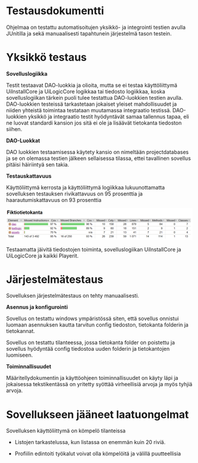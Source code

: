 # Testausdokumentti

Ohjelmaa on testattu automatisoitujen yksikkö- ja integrointi testien avulla JUnitilla ja sekä manuaalisesti tapahtunein järjestelmä tason testein.

# Yksikkö testaus

**Sovelluslogiikka**

Testit testaavat DAO-luokkia ja olioita, mutta se ei testaa käyttöliittymä  UiInstallCore ja UiLogicCore logikkaa tai tiedosto logiikkaa, koska sovelluslogiikan tärkein puoli tulee testattua DAO-luokkien testien avulla. DAO-luokkien testeissä tarkastetaan jokaiset yleiset mahdollisuudet ja niiden yhteistä toimintaa testataan muutamassa integraatio testissä. DAO-luokkien yksikkö ja integraatio testit hyödyntävät samaa tallennus tapaa, eli ne luovat standardi kansion jos sitä ei ole ja lisäävät tietokanta tiedoston siihen. 

**DAO-Luokkat**

DAO luokkien testaamisessa käytety kansio on nimeltään projectdatabases ja se on olemassa testien jälkeen sellaisessa tilassa, ettei tavallinen sovellus pitäisi häiriintyä sen takia.

**Testauskattavuus**

Käyttöliittymä kerrosta ja käyttöliittymä logiikkaa lukuunottamatta sovelluksen testauksen rivikattavuus on 95 prosenttia ja haarautumiskattavuus on 93 prosenttia

![alt text](https://github.com/K123AsJ0k1/ot-harjoitustyo/blob/master/dokumentointi/kuvat/Testikuva.PNG)

Testaamatta jäivitä tiedostojen toiminta, sovelluslogiikan UiInstallCore ja UiLogicCore ja kaikki Playerit.

# Järjestelmätestaus

Sovelluksen järjestelmätestaus on tehty manuaalisesti.

**Asennus ja konfigurointi**

Sovellus on testattu windows ympäristössä siten, että sovellus onnistui luomaan asennuksen kautta tarvitun config tiedoston, tietokanta folderin ja tietokannat.

Sovellus on testattu tilanteessa, jossa tietokanta folder on poistettu ja sovellus hyödyntää config tiedostoa uuden folderin ja tietokantojen luomiseen.


**Toiminnallisuudet**

Määritellydokumentin ja käyttöohjeen toiminnallisuudet on käyty läpi ja jokaisessa tekstikentässä on yritetty syöttää virheellisiä arvoja ja myös tyhjiä arvoja. 

# Sovellukseen jääneet laatuongelmat 

Sovelluksen käyttöliittymä on kömpelö tilanteissa

- Listojen tarkastelussa, kun listassa on enemmän kuin 20 riviä.

- Profiilin edintoiti työkalut voivat olla kömpelöitä ja välillä puutteellisia
